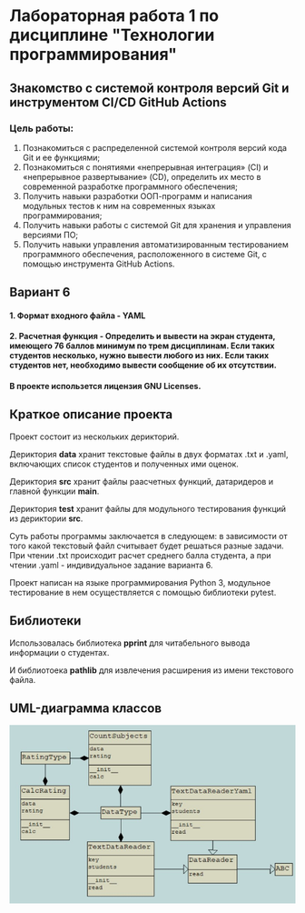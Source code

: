 # Лабораторная работа 1 по дисциплине "Технологии программирования"

## Знакомство с системой контроля версий Git и инструментом CI/CD GitHub Actions

### Цель работы:
1. Познакомиться c распределенной системой контроля версий кода Git и ее функциями;
2. Познакомиться с понятиями «непрерывная интеграция» (CI) и «непрерывное развертывание»
(CD), определить их место в современной разработке программного обеспечения;
3. Получить навыки разработки ООП-программ и написания модульных тестов к ним на
современных языках программирования;
4. Получить навыки работы с системой Git для хранения и управления версиями ПО;
5. Получить навыки управления автоматизированным тестированием программного обеспечения,
расположенного в системе Git, с помощью инструмента GitHub Actions.

## Вариант 6
#### 1. Формат входного файла - YAML
#### 2. Расчетная функция - Определить и вывести на экран студента, имеющего 76 баллов минимум по трем дисциплинам. Если таких студентов несколько, нужно вывести любого из них. Если таких студентов нет, необходимо вывести сообщение об их отсутствии.
#### В проекте использется лицензия GNU Licenses.

## Краткое описание проекта

Проект состоит из нескольких дерикторий. 

Дериктория **data** хранит текстовые файлы в двух форматах .txt и .yaml, включающих список студентов и полученных ими оценок.

Дериктория **src** хранит файлы раасчетных функций, датаридеров и главной функции **main**.

Дериктория **test** хранит файлы для модульного тестирования функций из дериктории **src**.

Суть работы программы заключается в следующем: в зависимости от того какой текстовый файл 
считывает будет решаться разные задачи. При чтении .txt происходит расчет среднего балла студента, а при чтении .yaml -
индивидуальное задание варианта 6.

Проект написан на языке программирования Python 3, модульное тестирование в нем
осуществляется с помощью библиотеки pytest. 

## Библиотеки

Использовалась библиотека **pprint** для читабельного вывода  
информации о студентах. 

И библиотоека **pathlib** для извлечения расширения из имени текстового 
файла.

## UML-диаграмма классов

![image](https://github.com/AntonLoskan/PTlab1-2022/blob/main/UML.jpg?raw=true)

